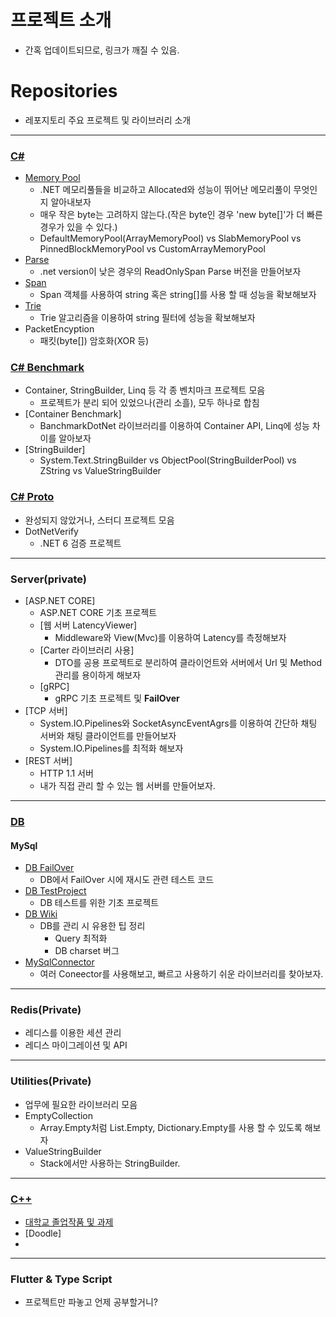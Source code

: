 # 프로젝트 소개

* 간혹 업데이트되므로, 링크가 깨질 수 있음.

# Repositories

* 레포지토리 주요 프로젝트 및 라이브러리 소개   
---

### [C#](https://github.com/junhun0106/CSharp)
  * [Memory Pool](https://github.com/junhun0106/CSharp/tree/main/MemoryPool)
    * .NET 메모리풀들을 비교하고 Allocated와 성능이 뛰어난 메모리풀이 무엇인지 알아내보자
    * 매우 작은 byte는 고려하지 않는다.(작은 byte인 경우 'new byte[]'가 더 빠른 경우가 있을 수 있다.)
    * DefaultMemoryPool(ArrayMemoryPool) vs SlabMemoryPool vs PinnedBlockMemoryPool vs CustomArrayMemoryPool
  * [Parse](https://github.com/junhun0106/CSharp/tree/main/Parse)
    * .net version이 낮은 경우의 ReadOnlySpan<char> Parse 버전을 만들어보자 
  * [Span](https://github.com/junhun0106/CSharp/tree/main/Span)
    * Span 객체를 사용하여 string 혹은 string[]를 사용 할 때 성능을 확보해보자
  * [Trie](https://github.com/junhun0106/CSharp/tree/main/Trie)
    * Trie 알고리즘을 이용하여 string 필터에 성능을 확보해보자
  * PacketEncyption
    * 패킷(byte[]) 암호화(XOR 등)
   
 ### [C# Benchmark](https://github.com/junhun0106/CSharp-Benchmark)
 
* Container, StringBuilder, Linq 등 각 종 벤치마크 프로젝트 모음
  * 프로젝트가 분리 되어 있었으나(관리 소흘), 모두 하나로 합침
* [Container Benchmark]
  * BanchmarkDotNet 라이브러리를 이용하여 Container API, Linq에 성능 차이를 알아보자 
* [StringBuilder]
  * System.Text.StringBuilder vs ObjectPool(StringBuilderPool) vs ZString vs ValueStringBuilder
 
### [C# Proto](https://github.com/junhun0106/CSharp-Proto) 
 
* 완성되지 않았거나, 스터디 프로젝트 모음
* DotNetVerify
    * .NET 6 검증 프로젝트

---

### Server(private)

* [ASP.NET CORE]
  * ASP.NET CORE 기초 프로젝트
  * [웹 서버 LatencyViewer]
    * Middleware와 View(Mvc)를 이용하여 Latency를 측정해보자
  * [Carter 라이브러리 사용]
    * DTO를 공용 프로젝트로 분리하여 클라이언트와 서버에서 Url 및 Method 관리를 용이하게 해보자
  * [gRPC]
    * gRPC 기초 프로젝트 및 **FailOver**
* [TCP 서버]
  * System.IO.Pipelines와 SocketAsyncEventAgrs를 이용하여 간단하 채팅 서버와 채팅 클라이언트를 만들어보자
  * System.IO.Pipelines를 최적화 해보자
* [REST 서버]
  * HTTP 1.1 서버
  * 내가 직접 관리 할 수 있는 웹 서버를 만들어보자.
---
 
### [DB](https://github.com/junhun0106/DB-REDIS)

#### MySql
* [DB FailOver](https://github.com/junhun0106/DB-REDIS/tree/main/DBFailOver)
  * DB에서 FailOver 시에 재시도 관련 테스트 코드
* [DB TestProject](https://github.com/junhun0106/DB-REDIS/tree/main/DBTest)
  * DB 테스트를 위한 기초 프로젝트
* [DB Wiki](https://github.com/junhun0106/DB-REDIS/wiki)
  * DB를 관리 시 유용한 팁 정리
    * Query 최적화
    * DB charset 버그
* [MySqlConnector](https://github.com/junhun0106/DB-REDIS/tree/main/Migration)
  * 여러 Coneector를 사용해보고, 빠르고 사용하기 쉬운 라이브러리를 찾아보자. 

---
 
### Redis(Private)
* 레디스를 이용한 세션 관리
* 레디스 마이그레이션 및 API 

---

### Utilities(Private)
* 업무에 필요한 라이브러리 모음
* EmptyCollection
  * Array.Empty처럼 List.Empty, Dictionary.Empty를 사용 할 수 있도록 해보자
* ValueStringBuilder
  * Stack에서만 사용하는 StringBuilder.
---

### [C++](https://github.com/junhun0106/Cplusplus)

* [대학교 졸업작품 및 과제](https://github.com/junhun0106/Cplusplus/tree/main/University) 
* [Doodle]
 * 
 
---
 
### Flutter & Type Script

* 프로젝트만 파놓고 언제 공부할거니?

